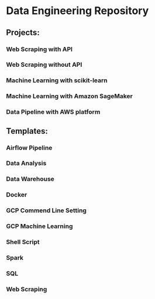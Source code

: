 # Data Engineering Repository
## Projects: 
### Web Scraping with API
### Web Scraping without API
### Machine Learning with scikit-learn
### Machine Learning with Amazon SageMaker
### Data Pipeline with AWS platform
## Templates:
### Airflow Pipeline
### Data Analysis
### Data Warehouse
### Docker
### GCP Commend Line Setting
### GCP Machine Learning
### Shell Script
### Spark
### SQL
### Web Scraping
